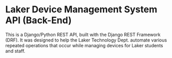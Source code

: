 # Laker Device Management System API (Back-End)

This is a Django/Python REST API, built with the Django REST Framework (DRF). It
was designed to help the Laker Technology Dept. automate various repeated
operations that occur while managing devices for Laker students and staff.
